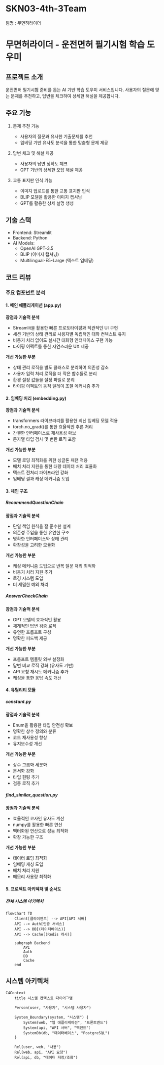 # SKN03-4th-3Team
팀명 : 무면허라이더

# 무면허라이더 - 운전면허 필기시험 학습 도우미

## 프로젝트 소개
운전면허 필기시험 준비를 돕는 AI 기반 학습 도우미 서비스입니다. 사용자의 질문에 맞는 문제를 추천하고, 답변을 체크하여 상세한 해설을 제공합니다.

## 주요 기능
1. 문제 추천 기능
   - 사용자의 질문과 유사한 기출문제를 추천
   - 임베딩 기반 유사도 분석을 통한 맞춤형 문제 제공
   
2. 답변 체크 및 해설 제공
   - 사용자의 답변 정확도 체크
   - GPT 기반의 상세한 오답 해설 제공
   
3. 교통 표지판 인식 기능
   - 이미지 업로드를 통한 교통 표지판 인식
   - BLIP 모델을 활용한 이미지 캡셔닝
   - GPT를 활용한 상세 설명 생성

## 기술 스택
- Frontend: Streamlit
- Backend: Python
- AI Models:
  - OpenAI GPT-3.5
  - BLIP (이미지 캡셔닝)
  - Multilingual-E5-Large (텍스트 임베딩)


## 코드 리뷰

### 주요 컴포넌트 분석

#### 1. 메인 애플리케이션 (app.py)
**장점과 기술적 분석**
- Streamlit을 활용한 빠른 프로토타이핑과 직관적인 UI 구현
- 세션 기반의 상태 관리로 사용자별 독립적인 대화 컨텍스트 유지
- 비동기 처리 없이도 실시간 대화형 인터페이스 구현 가능
- 타이핑 이펙트를 통한 자연스러운 UX 제공

**개선 가능한 부분**
- 상태 관리 로직을 별도 클래스로 분리하여 의존성 감소
- 사용자 입력 처리 로직을 더 작은 함수들로 분리
- 환경 설정 값들을 설정 파일로 분리
- 타이핑 이펙트의 동적 딜레이 조절 메커니즘 추가

#### 2. 임베딩 처리 (embedding.py)
**장점과 기술적 분석**
- transformers 라이브러리를 활용한 최신 임베딩 모델 적용
- torch.no_grad()를 통한 효율적인 추론 처리
- 간결한 인터페이스로 재사용성 확보
- 문자열 타입 검사 및 변환 로직 포함

**개선 가능한 부분**
- 모델 로딩 최적화를 위한 싱글톤 패턴 적용
- 배치 처리 지원을 통한 대량 데이터 처리 효율화
- 텍스트 전처리 파이프라인 강화
- 임베딩 결과 캐싱 메커니즘 도입

#### 3. 체인 구조
##### RecommendQuestionChain
**장점과 기술적 분석**
- 단일 책임 원칙을 잘 준수한 설계
- 의존성 주입을 통한 유연한 구조
- 명확한 인터페이스와 상태 관리
- 확장성을 고려한 모듈화

**개선 가능한 부분**
- 캐싱 메커니즘 도입으로 반복 질문 처리 최적화
- 비동기 처리 지원 추가
- 로깅 시스템 도입
- 더 세밀한 예외 처리

##### AnswerCheckChain
**장점과 기술적 분석**
- GPT 모델의 효과적인 활용
- 체계적인 답변 검증 로직
- 유연한 프롬프트 구성
- 명확한 피드백 제공

**개선 가능한 부분**
- 프롬프트 템플릿 외부 설정화
- 답변 비교 로직 강화 (유사도 기반)
- API 요청 재시도 메커니즘 추가
- 캐싱을 통한 응답 속도 개선

#### 4. 유틸리티 모듈
##### constant.py
**장점과 기술적 분석**
- Enum을 활용한 타입 안전성 확보
- 명확한 상수 정의와 분류
- 코드 재사용성 향상
- 유지보수성 개선

**개선 가능한 부분**
- 상수 그룹화 세분화
- 문서화 강화
- 타입 힌팅 추가
- 검증 로직 추가

##### find_similar_question.py
**장점과 기술적 분석**
- 효율적인 코사인 유사도 계산
- numpy를 활용한 빠른 연산
- 벡터화된 연산으로 성능 최적화
- 확장 가능한 구조

**개선 가능한 부분**
- 데이터 로딩 최적화
- 임베딩 캐싱 도입
- 배치 처리 지원
- 메모리 사용량 최적화

#### 5. 프로젝트 아키텍처 및 순서도

##### 전체 시스템 아키텍처

```mermaid
flowchart TD
    Client[클라이언트] --> API[API 서버]
    API --> Auth[인증 서비스]
    API --> DB[(데이터베이스)]
    API --> Cache[(Redis 캐시)]
    
    subgraph Backend
        API
        Auth
        DB
        Cache
    end
```

## 시스템 아키텍처

```mermaid
C4Context
    title 시스템 컨텍스트 다이어그램
    
    Person(user, "사용자", "시스템 사용자")
    
    System_Boundary(system, "시스템") {
        System(web, "웹 애플리케이션", "프론트엔드")
        System(api, "API 서버", "백엔드")
        SystemDb(db, "데이터베이스", "PostgreSQL")
    }
    
    Rel(user, web, "사용")
    Rel(web, api, "API 요청")
    Rel(api, db, "데이터 저장/조회")
```